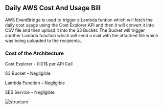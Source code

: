 ## Daily AWS Cost And Usage Bill


AWS EventBridge is used to trigger a Lambda funtion which will fetch the daily cost usage using the Cost
Explorer API and then it will convert it into CSV file and then upload it into the S3 Bucket. The Bucket will
trigger another Lambda function which will send a mail with the attached file which was being uploaded to
the recipients..

### Cost of the Architecture

Cost Explorer - 0.01$ per API Call

S3 Bucket – Negligible

Lambda Function – Negligible

SES Service – Negligible





![structure](https://user-images.githubusercontent.com/55629302/198555151-a6365b64-97b3-47ab-9692-48bd42fecfde.jpg)



